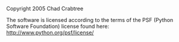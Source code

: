 Copyright 2005 Chad Crabtree

The software is licensed according to the terms of the PSF (Python Software Foundation) license found here: http://www.python.org/psf/license/
